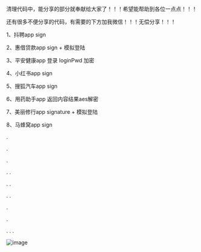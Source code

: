 清理代码中，能分享的部分就奉献给大家了！！！希望能帮助到各位一点点！！！

还有很多不便分享的代码，有需要的下方加我微信！！！无偿分享！！！



1、抖聘app sign

2、惠借贷款app sign + 模拟登陆

3、平安健康app 登录 loginPwd 加密

4、小红书app sign

5、搜狐汽车app sign

6、用药助手app 返回内容结果aes解密

7、美丽修行app signature + 模拟登陆

8、马蜂窝app sign

.

.

.


.
.

.
.

.
.

.

.


.
.
.


![image](https://user-images.githubusercontent.com/34562308/111620216-608bb900-8821-11eb-93a4-5b49ff6a7940.png)
